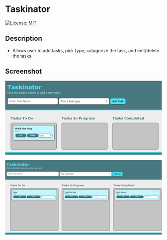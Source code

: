 # Taskinator

[![License: MIT](https://img.shields.io/badge/License-MIT-yellow.svg)](https://opensource.org/licenses/MIT)

## Description
* Allows user to add tasks, pick type, catagorize the task, and edit/delete the tasks.

## Screenshot

![](./assets/images/screenshot-1.png)

![](./assets/images/screenshot-2.png)